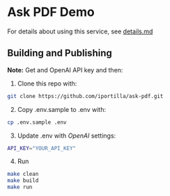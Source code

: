 # Ask PDF Demo

For details about using this service, see [details.md](details.md)



## Building and Publishing

**Note:** Get and OpenAI API key and  then:

1. Clone this repo with:

```bash
git clone https://github.com/iportilla/ask-pdf.git
```

2. Copy .env.sample to .env with:

```bash
cp .env.sample .env
```

3. Update .env with *OpenAI* settings:

```bash
API_KEY="YOUR_API_KEY"
```

4. Run

```bash
make clean
make build
make run
```